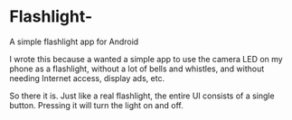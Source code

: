 # Flashlight-
A simple flashlight app for Android 

I wrote this because a wanted a simple app to use the camera LED on my phone as a flashlight, without a lot of bells 
and whistles, and without needing Internet access, display ads, etc.

So there it is.  Just like a real flashlight, the entire UI consists of a single button.  Pressing it will turn the 
light on and off.


